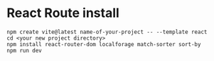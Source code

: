 # React Route install

```
npm create vite@latest name-of-your-project -- --template react
cd <your new project directory>
npm install react-router-dom localforage match-sorter sort-by
npm run dev
```
